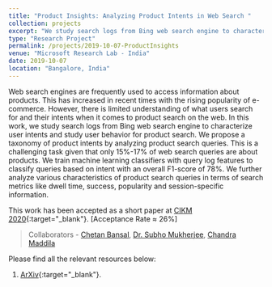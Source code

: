 ```yaml
---
title: "Product Insights: Analyzing Product Intents in Web Search "
collection: projects
excerpt: "We study search logs from Bing web search engine to characterize user intents and study user behavior for product search."
type: "Research Project"
permalink: /projects/2019-10-07-ProductInsights
venue: "Microsoft Research Lab - India"
date: 2019-10-07
location: "Bangalore, India"
---
```


Web search engines are frequently used to access information about products. This has increased in recent times with the rising popularity of e-commerce. However, there is limited understanding of what users search for and their intents when it comes to product search on the web. In this work, we study search logs from Bing web search engine to characterize user intents and study user behavior for product search. We propose a taxonomy of product intents by analyzing product search queries. This is a challenging task given that only 15%-17% of web search queries are about products. We train machine learning classifiers with query log features to classify queries based on intent with an overall F1-score of 78%. We further analyze various characteristics of product search queries in terms of search metrics like dwell time, success, popularity and session-specific information.

This work has been accepted as a short paper at [CIKM 2020](https://www.cikm2020.org/){:target="_blank"}. [Acceptance Rate ≈ 26%]

> Collaborators - [Chetan Bansal](https://www.microsoft.com/en-us/research/people/chetanb/), [Dr. Subho Mukherjee](https://www.microsoft.com/en-us/research/people/submukhe/), [Chandra Maddila](https://www.microsoft.com/en-us/research/people/chmaddil/)

Please find all the relevant resources below:
1. [ArXiv](https://arxiv.org/abs/2005.08591){:target="_blank"}.